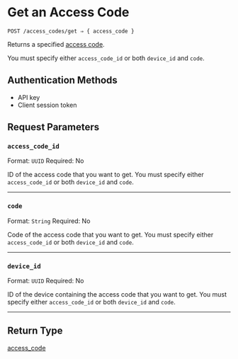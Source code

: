 # Get an Access Code

```
POST /access_codes/get ⇒ { access_code }
```

Returns a specified [access code](https://docs.seam.co/latest/capability-guides/smart-locks/access-codes).

You must specify either `access_code_id` or both `device_id` and `code`.

## Authentication Methods

- API key
- Client session token

## Request Parameters

### `access_code_id`

Format: `UUID`
Required: No

ID of the access code that you want to get. You must specify either `access_code_id` or both `device_id` and `code`.

***

### `code`

Format: `String`
Required: No

Code of the access code that you want to get. You must specify either `access_code_id` or both `device_id` and `code`.

***

### `device_id`

Format: `UUID`
Required: No

ID of the device containing the access code that you want to get. You must specify either `access_code_id` or both `device_id` and `code`.

***

## Return Type

[access\_code](./)
